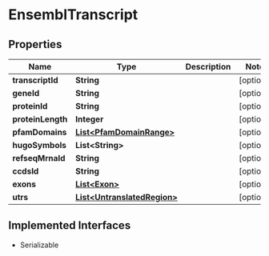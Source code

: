 

# EnsemblTranscript


## Properties

Name | Type | Description | Notes
------------ | ------------- | ------------- | -------------
**transcriptId** | **String** |  |  [optional]
**geneId** | **String** |  |  [optional]
**proteinId** | **String** |  |  [optional]
**proteinLength** | **Integer** |  |  [optional]
**pfamDomains** | [**List&lt;PfamDomainRange&gt;**](PfamDomainRange.md) |  |  [optional]
**hugoSymbols** | **List&lt;String&gt;** |  |  [optional]
**refseqMrnaId** | **String** |  |  [optional]
**ccdsId** | **String** |  |  [optional]
**exons** | [**List&lt;Exon&gt;**](Exon.md) |  |  [optional]
**utrs** | [**List&lt;UntranslatedRegion&gt;**](UntranslatedRegion.md) |  |  [optional]


## Implemented Interfaces

* Serializable


